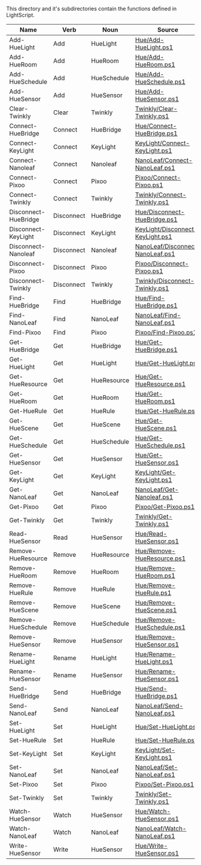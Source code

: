 This directory and it's subdirectories contain the functions defined in LightScript.


|Name                |Verb      |Noun       |Source                                                              |
|--------------------|----------|-----------|--------------------------------------------------------------------|
|Add-HueLight        |Add       |HueLight   |[Hue/Add-HueLight.ps1](Hue/Add-HueLight.ps1)                        |
|Add-HueRoom         |Add       |HueRoom    |[Hue/Add-HueRoom.ps1](Hue/Add-HueRoom.ps1)                          |
|Add-HueSchedule     |Add       |HueSchedule|[Hue/Add-HueSchedule.ps1](Hue/Add-HueSchedule.ps1)                  |
|Add-HueSensor       |Add       |HueSensor  |[Hue/Add-HueSensor.ps1](Hue/Add-HueSensor.ps1)                      |
|Clear-Twinkly       |Clear     |Twinkly    |[Twinkly/Clear-Twinkly.ps1](Twinkly/Clear-Twinkly.ps1)              |
|Connect-HueBridge   |Connect   |HueBridge  |[Hue/Connect-HueBridge.ps1](Hue/Connect-HueBridge.ps1)              |
|Connect-KeyLight    |Connect   |KeyLight   |[KeyLight/Connect-KeyLight.ps1](KeyLight/Connect-KeyLight.ps1)      |
|Connect-Nanoleaf    |Connect   |Nanoleaf   |[NanoLeaf/Connect-NanoLeaf.ps1](NanoLeaf/Connect-NanoLeaf.ps1)      |
|Connect-Pixoo       |Connect   |Pixoo      |[Pixoo/Connect-Pixoo.ps1](Pixoo/Connect-Pixoo.ps1)                  |
|Connect-Twinkly     |Connect   |Twinkly    |[Twinkly/Connect-Twinkly.ps1](Twinkly/Connect-Twinkly.ps1)          |
|Disconnect-HueBridge|Disconnect|HueBridge  |[Hue/Disconnect-HueBridge.ps1](Hue/Disconnect-HueBridge.ps1)        |
|Disconnect-KeyLight |Disconnect|KeyLight   |[KeyLight/Disconnect-KeyLight.ps1](KeyLight/Disconnect-KeyLight.ps1)|
|Disconnect-Nanoleaf |Disconnect|Nanoleaf   |[NanoLeaf/Disconnect-NanoLeaf.ps1](NanoLeaf/Disconnect-NanoLeaf.ps1)|
|Disconnect-Pixoo    |Disconnect|Pixoo      |[Pixoo/Disconnect-Pixoo.ps1](Pixoo/Disconnect-Pixoo.ps1)            |
|Disconnect-Twinkly  |Disconnect|Twinkly    |[Twinkly/Disconnect-Twinkly.ps1](Twinkly/Disconnect-Twinkly.ps1)    |
|Find-HueBridge      |Find      |HueBridge  |[Hue/Find-HueBridge.ps1](Hue/Find-HueBridge.ps1)                    |
|Find-NanoLeaf       |Find      |NanoLeaf   |[NanoLeaf/Find-NanoLeaf.ps1](NanoLeaf/Find-NanoLeaf.ps1)            |
|Find-Pixoo          |Find      |Pixoo      |[Pixoo/Find-Pixoo.ps1](Pixoo/Find-Pixoo.ps1)                        |
|Get-HueBridge       |Get       |HueBridge  |[Hue/Get-HueBridge.ps1](Hue/Get-HueBridge.ps1)                      |
|Get-HueLight        |Get       |HueLight   |[Hue/Get-HueLight.ps1](Hue/Get-HueLight.ps1)                        |
|Get-HueResource     |Get       |HueResource|[Hue/Get-HueResource.ps1](Hue/Get-HueResource.ps1)                  |
|Get-HueRoom         |Get       |HueRoom    |[Hue/Get-HueRoom.ps1](Hue/Get-HueRoom.ps1)                          |
|Get-HueRule         |Get       |HueRule    |[Hue/Get-HueRule.ps1](Hue/Get-HueRule.ps1)                          |
|Get-HueScene        |Get       |HueScene   |[Hue/Get-HueScene.ps1](Hue/Get-HueScene.ps1)                        |
|Get-HueSchedule     |Get       |HueSchedule|[Hue/Get-HueSchedule.ps1](Hue/Get-HueSchedule.ps1)                  |
|Get-HueSensor       |Get       |HueSensor  |[Hue/Get-HueSensor.ps1](Hue/Get-HueSensor.ps1)                      |
|Get-KeyLight        |Get       |KeyLight   |[KeyLight/Get-KeyLight.ps1](KeyLight/Get-KeyLight.ps1)              |
|Get-NanoLeaf        |Get       |NanoLeaf   |[NanoLeaf/Get-Nanoleaf.ps1](NanoLeaf/Get-Nanoleaf.ps1)              |
|Get-Pixoo           |Get       |Pixoo      |[Pixoo/Get-Pixoo.ps1](Pixoo/Get-Pixoo.ps1)                          |
|Get-Twinkly         |Get       |Twinkly    |[Twinkly/Get-Twinkly.ps1](Twinkly/Get-Twinkly.ps1)                  |
|Read-HueSensor      |Read      |HueSensor  |[Hue/Read-HueSensor.ps1](Hue/Read-HueSensor.ps1)                    |
|Remove-HueResource  |Remove    |HueResource|[Hue/Remove-HueResource.ps1](Hue/Remove-HueResource.ps1)            |
|Remove-HueRoom      |Remove    |HueRoom    |[Hue/Remove-HueRoom.ps1](Hue/Remove-HueRoom.ps1)                    |
|Remove-HueRule      |Remove    |HueRule    |[Hue/Remove-HueRule.ps1](Hue/Remove-HueRule.ps1)                    |
|Remove-HueScene     |Remove    |HueScene   |[Hue/Remove-HueScene.ps1](Hue/Remove-HueScene.ps1)                  |
|Remove-HueSchedule  |Remove    |HueSchedule|[Hue/Remove-HueSchedule.ps1](Hue/Remove-HueSchedule.ps1)            |
|Remove-HueSensor    |Remove    |HueSensor  |[Hue/Remove-HueSensor.ps1](Hue/Remove-HueSensor.ps1)                |
|Rename-HueLight     |Rename    |HueLight   |[Hue/Rename-HueLight.ps1](Hue/Rename-HueLight.ps1)                  |
|Rename-HueSensor    |Rename    |HueSensor  |[Hue/Rename-HueSensor.ps1](Hue/Rename-HueSensor.ps1)                |
|Send-HueBridge      |Send      |HueBridge  |[Hue/Send-HueBridge.ps1](Hue/Send-HueBridge.ps1)                    |
|Send-NanoLeaf       |Send      |NanoLeaf   |[NanoLeaf/Send-NanoLeaf.ps1](NanoLeaf/Send-NanoLeaf.ps1)            |
|Set-HueLight        |Set       |HueLight   |[Hue/Set-HueLight.ps1](Hue/Set-HueLight.ps1)                        |
|Set-HueRule         |Set       |HueRule    |[Hue/Set-HueRule.ps1](Hue/Set-HueRule.ps1)                          |
|Set-KeyLight        |Set       |KeyLight   |[KeyLight/Set-KeyLight.ps1](KeyLight/Set-KeyLight.ps1)              |
|Set-NanoLeaf        |Set       |NanoLeaf   |[NanoLeaf/Set-NanoLeaf.ps1](NanoLeaf/Set-NanoLeaf.ps1)              |
|Set-Pixoo           |Set       |Pixoo      |[Pixoo/Set-Pixoo.ps1](Pixoo/Set-Pixoo.ps1)                          |
|Set-Twinkly         |Set       |Twinkly    |[Twinkly/Set-Twinkly.ps1](Twinkly/Set-Twinkly.ps1)                  |
|Watch-HueSensor     |Watch     |HueSensor  |[Hue/Watch-HueSensor.ps1](Hue/Watch-HueSensor.ps1)                  |
|Watch-NanoLeaf      |Watch     |NanoLeaf   |[NanoLeaf/Watch-NanoLeaf.ps1](NanoLeaf/Watch-NanoLeaf.ps1)          |
|Write-HueSensor     |Write     |HueSensor  |[Hue/Write-HueSensor.ps1](Hue/Write-HueSensor.ps1)                  |


